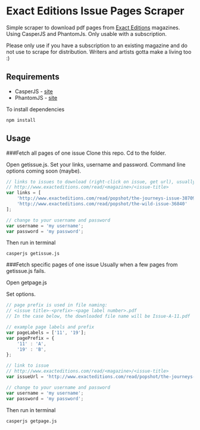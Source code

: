 # Exact Editions Issue Pages Scraper

Simple scraper to download pdf pages from [Exact Editions](https://www.exacteditions.com) magazines. Using CasperJS and PhantomJs. Only usable with a subscription.

Please only use if you have a subscription to an existing magazine and do not use to scrape for distribution. Writers and artists gotta make a living too :)

## Requirements
* CasperJS - [site](http://casperjs.org/)
* PhantomJS - [site](http://phantomjs.org/)

To install dependencies
```
npm install
```

## Usage
###Fetch all pages of one issue
Clone this repo. Cd to the folder.

Open getissue.js. Set your links, username and password. Command line options coming soon (maybe).

```javascript
// links to issues to download (right-click on issue, get url), usually in format
// http://www.exacteditions.com/read/<magazine>/<issue-title>   
var links = [
    'http://www.exacteditions.com/read/popshot/the-journeys-issue-38709',
    'http://www.exacteditions.com/read/popshot/the-wild-issue-36840'
];

// change to your username and password
var username = 'my username';
var password = 'my password';
```

Then run in terminal

```
casperjs getissue.js
```

###Fetch specific pages of one issue
Usually when a few pages from getissue.js fails.

Open getpage.js

Set options.

```javascript
// page prefix is used in file naming: 
// <issue title>-<prefix>-<page label number>.pdf
// In the case below, the downloaded file name will be Issue-A-11.pdf

// example page labels and prefix
var pageLabels = ['11', '19'];
var pagePrefix = {
    '11' : 'A',
    '19' : 'B',
};

// link to issue
// http://www.exacteditions.com/read/<magazine>/<issue-title>   
var issueUrl = 'http://www.exacteditions.com/read/popshot/the-journeys-issue-38709'

// change to your username and password
var username = 'my username';
var password = 'my password';
```


Then run in terminal

```
casperjs getpage.js
```

